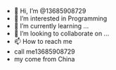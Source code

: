 - 👋 Hi, I’m @13685908729
- 👀 I’m interested in Programming 
- 🌱 I’m currently learning ...
- 💞️ I’m looking to collaborate on ...
- 📫 How to reach me 
- call me13685908729
- my come from China


<!---
13685908729/13685908729 is a ✨ special ✨ repository because its `README.md` (this file) appears on your GitHub profile.
You can click the Preview link to take a look at your changes.
--->
